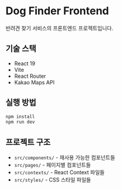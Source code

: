 # Dog Finder Frontend

반려견 찾기 서비스의 프론트엔드 프로젝트입니다.

## 기술 스택

- React 19
- Vite
- React Router
- Kakao Maps API

## 실행 방법

```bash
npm install
npm run dev
```

## 프로젝트 구조

- `src/components/` - 재사용 가능한 컴포넌트들
- `src/pages/` - 페이지별 컴포넌트들
- `src/contexts/` - React Context 파일들
- `src/styles/` - CSS 스타일 파일들